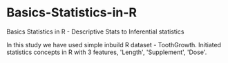 # Basics-Statistics-in-R
Basics Statistics in R - Descriptive Stats to Inferential statistics

In this study we have used simple inbuild R dataset - ToothGrowth. Initiated statistics concepts in R with 3 features, 'Length', 'Supplement', 'Dose'. 
